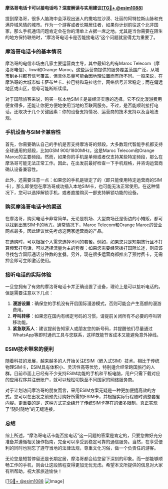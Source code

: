 **摩洛哥电话卡可以接电话吗？深度解读与实用建议[[TG💪+ @esim1088](https://t.me/s/esim1088)]**

提到摩洛哥，很多人脑海中会浮现出迷人的撒哈拉沙漠、壮丽的阿特拉斯山脉和充满异域风情的城市。作为一个游客或者长期居住者，如果你计划前往这个北非国家，那么手机通讯问题肯定会在你的清单上占据一席之地。尤其是当你需要在陌生的地方保持联络时，“摩洛哥电话卡是否能接电话”这个问题就显得尤为重要了。

### 摩洛哥电话卡的基本情况

摩洛哥的电信市场由几家主要运营商主导，其中最知名的有Maroc Telecom（摩洛哥电信）、Inwi和Orange Maroc。这些运营商提供的服务覆盖范围广泛，从城市到乡村都有信号覆盖，但具体质量可能会因地理位置而有所不同。一般来说，在摩洛哥的大城市如卡萨布兰卡、拉巴特和马拉喀什，网络信号非常稳定；而在偏远地区或山区，信号可能断断续续。

对于国际旅客来说，购买一张本地SIM卡是最经济实惠的选择。它不仅比漫游费用便宜得多，还能让你更方便地使用当地的互联网服务。不过，是否能顺利接打电话，还取决于几个关键因素：你的设备支持情况、运营商的技术支持以及当地法规。

### 手机设备与SIM卡兼容性

首先，你需要确认自己的手机是否支持摩洛哥的频段。大多数现代智能手机都支持全球通用的频段，比如GSM 900/1800MHz，这是Maroc Telecom和Orange Maroc的主要频段。然而，如果你的手机是单频或者仅支持某些特定频段，那么在摩洛哥可能无法正常工作。因此，在出发前最好检查一下手机规格，并咨询运营商确认设备兼容性。

此外，还需要注意一点：如果您的手机是锁定了的（即只能使用特定运营商的SIM卡），那么即使您在摩洛哥成功插入本地SIM卡，也可能无法正常使用。在这种情况下，您可以选择解锁手机，或者直接购买一部支持解锁功能的设备。

### 购买摩洛哥电话卡的渠道

在摩洛哥，购买电话卡非常简单。无论是机场、大型商场还是街边的小摊贩，都可以找到出售SIM卡的地方。通常情况下，Maroc Telecom和Orange Maroc的营业网点最多，因此建议优先考虑这两家运营商的产品。

在选购时，可以根据个人需求选择不同的套餐。例如，如果您只是短期旅行且不打算频繁打电话，可以选择流量为主的套餐；如果您需要经常拨打国际长途，则应该寻找包含国际通话分钟数的套餐。另外，现在很多运营商都推出了预付费卡，无需押金即可立即激活使用。

### 接听电话的实际体验

一旦您拥有了有效的摩洛哥电话卡并正确设置了设备，理论上是可以接听电话的。但是需要注意以下几点：

1. **漫游设置**：确保您的手机没有开启国际漫游模式，否则可能会产生高额的漫游费用。
2. **呼叫转移**：如果您在国内有绑定号码的习惯，请提前关闭所有不必要的呼叫转移功能。
3. **紧急联系人**：建议提前告知家人或朋友您的新号码，并提醒他们尽量通过WhatsApp等即时通讯工具与您联系，这样既能节省成本又能避免意外掉线。

### ESIM技术带来的便利

随着科技的发展，越来越多的人开始关注ESIM（嵌入式SIM）技术。相比于传统物理SIM卡，ESIM具有体积小、灵活性高等优势，特别适合经常跨国旅行的人群。目前市面上已经有不少支持ESIM功能的手机和平板电脑，用户只需下载对应的应用程序并注册账户，就可以轻松切换至不同国家的网络服务商。

对于计划访问摩洛哥的朋友而言，采用ESIM方案无疑是一种更加便捷高效的方式。您可以在出发之前预先订购好所需的ESIM卡，并根据实际行程随时调整套餐内容。更重要的是，这种方式完全绕开了传统SIM卡存在的诸多限制，真正实现了“随时随地”的无缝连接。

### 总结

综上所述，“摩洛哥电话卡能否接电话”这一问题的答案是肯定的，只要您做好充分准备并遵循相关操作指南，完全可以享受到稳定可靠的通信服务。当然，在享受便利的同时也别忘了遵守当地的法律法规，尊重文化习俗，做一个负责任的游客。

无论您是短暂停留还是长期定居，摩洛哥都会给您留下深刻的印象。而一部能够顺畅工作的手机，则会让这段旅程变得更加无忧无虑。希望本文所提供的信息对大家有所帮助，祝大家旅途愉快！

[[TG💪+ @esim1088](https://t.me/s/esim1088) ![Image](https://i.postimg.cc/4NQfJmqS/Snipaste-2025-05-13-00-14-12.png)]